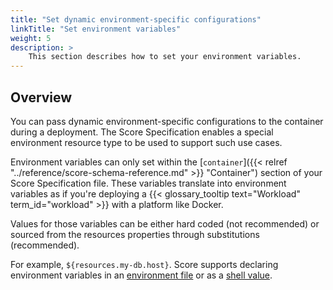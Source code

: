 ```yaml
---
title: "Set dynamic environment-specific configurations"
linkTitle: "Set environment variables"
weight: 5
description: >
    This section describes how to set your environment variables.
---
```


## Overview

You can pass dynamic environment-specific configurations to the container during a deployment. The Score Specification enables a special environment resource type to be used to support such use cases.

Environment variables can only set within the [`container`]({{< relref "../reference/score-schema-reference.md" >}} "Container") section of your Score Specification file. These variables translate into environment variables as if you're deploying a {{< glossary_tooltip text="Workload" term_id="workload" >}} with a platform like Docker.

Values for those variables can be either hard coded (not recommended) or sourced from the resources properties through substitutions (recommended).

For example, `${resources.my-db.host}`. Score supports declaring environment variables in an [environment file](#environment-variables-a-env-file) or as a [shell value](#environment-variables-in-your-shell).
